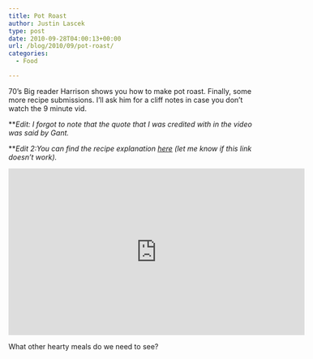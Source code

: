 ```yaml
---
title: Pot Roast
author: Justin Lascek
type: post
date: 2010-09-28T04:00:13+00:00
url: /blog/2010/09/pot-roast/
categories:
  - Food

---
```

70&#8217;s Big reader Harrison shows you how to make pot roast. Finally, some more recipe submissions. I&#8217;ll ask him for a cliff notes in case you don&#8217;t watch the 9 minute vid.
  
**_Edit:</strong> I forgot to note that the quote that I was credited with in the video was said by Gant._
  
**_Edit 2:</strong>You can find the recipe explanation [here][1] (let me know if this link doesn&#8217;t work)._
  

  
<span class="embed-youtube" style="text-align:center; display: block;"><iframe class='youtube-player' type='text/html' width='584' height='329' src='https://www.youtube.com/embed/w1UEymC2b7s?version=3&#038;rel=1&#038;fs=1&#038;autohide=2&#038;showsearch=0&#038;showinfo=1&#038;iv_load_policy=1&#038;wmode=transparent' allowfullscreen='true' style='border:0;'></iframe></span>
  

  
What other hearty meals do we need to see?  
</p>

 [1]: /?p=2902
